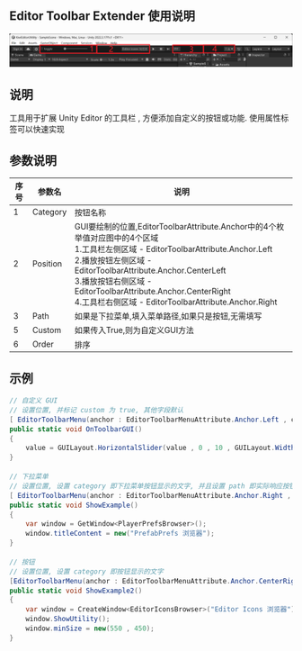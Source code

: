 Editor Toolbar Extender 使用说明
---
![img_1.png](../images/EditorToolbarExtender/img_1.png)

## 说明

工具用于扩展 Unity Editor 的工具栏 , 方便添加自定义的按钮或功能. 使用属性标签可以快速实现

## 参数说明

| 序号 | 参数名      | 说明                                                                                                                                                                                                                                                                                  |
|----|----------|-------------------------------------------------------------------------------------------------------------------------------------------------------------------------------------------------------------------------------------------------------------------------------------|
| 1  | Category | 按钮名称                                                                                                                                                                                                                                                                                |
| 2  | Position | GUI要绘制的位置,EditorToolbarAttribute.Anchor中的4个枚举值对应图中的4个区域<br/>1.工具栏左侧区域 - EditorToolbarAttribute.Anchor.Left<br/>2.播放按钮左侧区域 - EditorToolbarAttribute.Anchor.CenterLeft<br/>3.播放按钮右侧区域 - EditorToolbarAttribute.Anchor.CenterRight<br/>4.工具栏右侧区域 - EditorToolbarAttribute.Anchor.Right |
| 3  | Path     | 如果是下拉菜单,填入菜单路径,如果只是按钮,无需填写                                                                                                                                                                                                                                                          |
| 5  | Custom   | 如果传入True,则为自定义GUI方法                                                                                                                                                                                                                                                                 |
| 6  | Order    | 排序                                                                                                                                                                                                                                                                                  |

## 示例

```csharp
// 自定义 GUI
// 设置位置, 并标记 custom 为 true, 其他字段默认
[ EditorToolbarMenu(anchor : EditorToolbarMenuAttribute.Anchor.Left , custom : true , order : 10) ]
public static void OnToolbarGUI()
{
    value = GUILayout.HorizontalSlider(value , 0 , 10 , GUILayout.Width(100));
}

// 下拉菜单
// 设置位置, 设置 category 即下拉菜单按钮显示的文字, 并且设置 path 即实际响应按钮在下拉菜单中的层级 
[ EditorToolbarMenu(anchor : EditorToolbarMenuAttribute.Anchor.Right , category : "工具" , path : "PrefabPrefs 浏览器") ]
public static void ShowExample()
{
    var window = GetWindow<PlayerPrefsBrowser>();
    window.titleContent = new("PrefabPrefs 浏览器");
}

// 按钮
// 设置位置, 设置 category 即按钮显示的文字 
[EditorToolbarMenu(anchor : EditorToolbarMenuAttribute.Anchor.CenterRight , category : "Editor Icons 浏览器") ]
public static void ShowExample2()
{
    var window = CreateWindow<EditorIconsBrowser>("Editor Icons 浏览器");
    window.ShowUtility();
    window.minSize = new(550 , 450);
}
```

